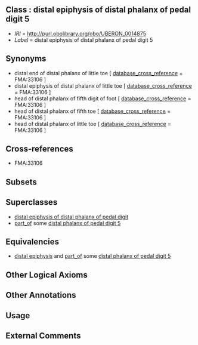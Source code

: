 
## Class : distal epiphysis of distal phalanx of pedal digit 5

 * *IRI* = http://purl.obolibrary.org/obo/UBERON_0014875
 * *Label* = distal epiphysis of distal phalanx of pedal digit 5

## Synonyms

 * distal end of distal phalanx of little toe [ [database_cross_reference](../../ef/oboInOwl#hasDbXref.md) = FMA:33106 ]
 * distal epiphysis of distal phalanx of little toe [ [database_cross_reference](../../ef/oboInOwl#hasDbXref.md) = FMA:33106 ]
 * head of distal phalanx of fifth digit of foot [ [database_cross_reference](../../ef/oboInOwl#hasDbXref.md) = FMA:33106 ]
 * head of distal phalanx of fifth toe [ [database_cross_reference](../../ef/oboInOwl#hasDbXref.md) = FMA:33106 ]
 * head of distal phalanx of little toe [ [database_cross_reference](../../ef/oboInOwl#hasDbXref.md) = FMA:33106 ]

## Cross-references

 * FMA:33106

## Subsets


## Superclasses

 * [distal epiphysis of distal phalanx of pedal digit](../../UBERON/76/UBERON_0014876.md)
 * [part_of](../../BFO/50/BFO_0000050.md) some [distal phalanx of pedal digit 5](../../UBERON/19/UBERON_0004319.md)

## Equivalencies

 * [distal epiphysis](../../UBERON/79/UBERON_0004379.md) and [part_of](../../BFO/50/BFO_0000050.md) some [distal phalanx of pedal digit 5](../../UBERON/19/UBERON_0004319.md)

## Other Logical Axioms


## Other Annotations


## Usage


## External Comments

